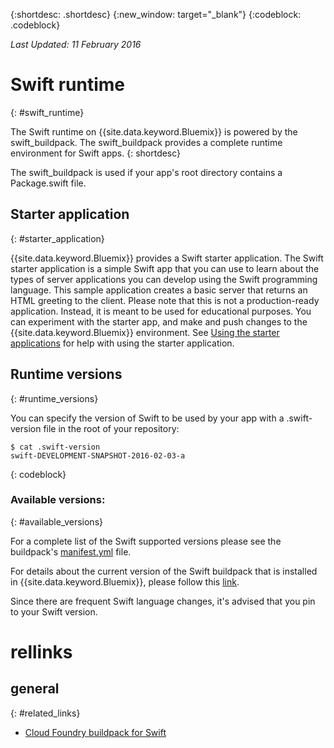 {:shortdesc: .shortdesc}
{:new_window: target="_blank"}
{:codeblock: .codeblock}

*Last Updated: 11 February 2016*

# Swift runtime
{: #swift_runtime}

The Swift runtime on {{site.data.keyword.Bluemix}} is powered by the swift_buildpack.
The swift_buildpack provides a complete runtime environment for Swift apps.
{: shortdesc}

The swift_buildpack is used if your app's root directory contains a Package.swift file.

## Starter application
{: #starter_application}

{{site.data.keyword.Bluemix}} provides a Swift starter application.  The Swift starter application is a simple Swift app that you can use to learn about the types of server applications you can develop using the Swift programming language.  This sample application creates a basic server that returns an HTML greeting to the client.  Please note that this is not a production-ready application.  Instead, it is meant to be used for educational purposes.  You can experiment with the starter app, and make and push changes to the {{site.data.keyword.Bluemix}} environment.  See [Using the starter applications](../../cfapps/starter_app_usage.html) for help with using the starter application.

## Runtime versions
{: #runtime_versions}

You can specify the version of Swift to be used by your app with a .swift-version file in the root of your repository:

```
$ cat .swift-version
swift-DEVELOPMENT-SNAPSHOT-2016-02-03-a
```
{: codeblock}

### Available versions:
{: #available_versions}

For a complete list of the Swift supported versions please see the buildpack's [manifest.yml](https://github.com/cloudfoundry-community/swift-buildpack/blob/master/manifest.yml#L14) file.

For details about the current version of the Swift buildpack that is installed in {{site.data.keyword.Bluemix}}, please follow this [link](https://github.com/cloudfoundry-community/swift-buildpack/releases/tag/v1.0.3).

Since there are frequent Swift language changes, it's advised that you pin to your Swift version.

# rellinks
## general
{: #related_links}
* [Cloud Foundry buildpack for Swift](https://github.com/cloudfoundry-community/swift-buildpack)
